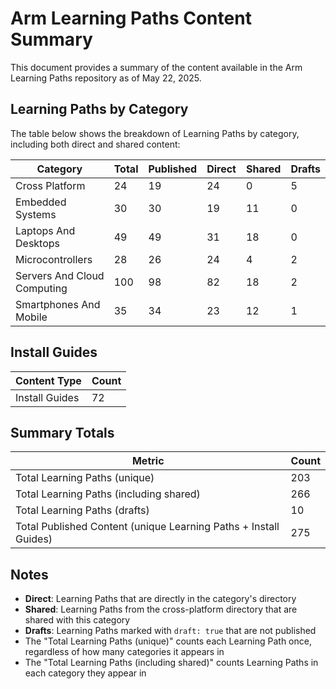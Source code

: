 # Arm Learning Paths Content Summary

This document provides a summary of the content available in the Arm Learning Paths repository as of May 22, 2025.

## Learning Paths by Category

The table below shows the breakdown of Learning Paths by category, including both direct and shared content:

| Category | Total | Published | Direct | Shared | Drafts |
|----------|-------|-----------|--------|--------|--------|
| Cross Platform | 24 | 19 | 24 | 0 | 5 |
| Embedded Systems | 30 | 30 | 19 | 11 | 0 |
| Laptops And Desktops | 49 | 49 | 31 | 18 | 0 |
| Microcontrollers | 28 | 26 | 24 | 4 | 2 |
| Servers And Cloud Computing | 100 | 98 | 82 | 18 | 2 |
| Smartphones And Mobile | 35 | 34 | 23 | 12 | 1 |

## Install Guides

| Content Type | Count |
|--------------|-------|
| Install Guides | 72 |

## Summary Totals

| Metric | Count |
|--------|-------|
| Total Learning Paths (unique) | 203 |
| Total Learning Paths (including shared) | 266 |
| Total Learning Paths (drafts) | 10 |
| Total Published Content (unique Learning Paths + Install Guides) | 275 |

## Notes

- **Direct**: Learning Paths that are directly in the category's directory
- **Shared**: Learning Paths from the cross-platform directory that are shared with this category
- **Drafts**: Learning Paths marked with `draft: true` that are not published
- The "Total Learning Paths (unique)" counts each Learning Path once, regardless of how many categories it appears in
- The "Total Learning Paths (including shared)" counts Learning Paths in each category they appear in
